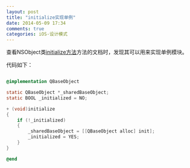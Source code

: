 ```yaml
---
layout: post
title: "initialize实现单例"
date: 2014-05-09 17:34
comments: true
categories: iOS-设计模式
---
```


查看NSObject类[initialize方法](https://developer.apple.com/library/ios/documentation/Cocoa/Reference/Foundation/Classes/NSObject_Class/Reference/Reference.html#//apple_ref/occ/clm/NSObject/initialize)方法的文档时，发现其可以用来实现单例模块。
<!--more-->

代码如下：

```objective-c

@implementation QBaseObject

static QBaseObject *_sharedBaseObject;
static BOOL _initialized = NO;

+ (void)initialize
{
    if (!_initialized)
    {
        _sharedBaseObject = [[QBaseObject alloc] init];
        _initialized = YES;
    }
}

@end

```